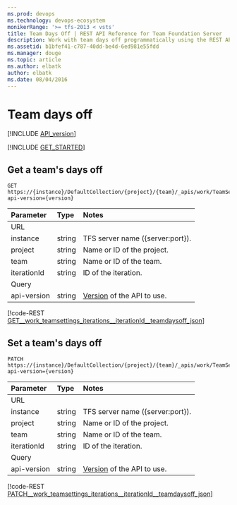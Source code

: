 ```yaml
---
ms.prod: devops
ms.technology: devops-ecosystem
monikerRange: '>= tfs-2013 < vsts'
title: Team Days Off | REST API Reference for Team Foundation Server
description: Work with team days off programmatically using the REST APIs for Team Foundation Server.
ms.assetid: b1bfef41-c787-40dd-be4d-6ed981e55fdd
ms.manager: douge
ms.topic: article
ms.author: elbatk
author: elbatk
ms.date: 08/04/2016
---
```


# Team days off
[!INCLUDE [API_version](../_data/version2-preview1.md)]

[!INCLUDE [GET_STARTED](../_data/get-started.md)]

## Get a team's days off
<a id="GetTeamDaysOff"></a>

```no-highlight
GET https://{instance}/DefaultCollection/{project}/{team}/_apis/work/TeamSettings/Iterations/{iterationId}/TeamDaysOff?api-version={version}
```

| Parameter  | Type     | Notes
|:-----------|:---------|:-----------------------------------------------------
| URL
| instance   | string   | TFS server name ({server:port}).
| project    | string   | Name or ID of the project.
| team       | string   | Name or ID of the team. 
| iterationId  | string   | ID of the iteration.
| Query
| api-version| string   | [Version](../../concepts/rest-api-versioning.md) of the API to use.

[!code-REST [GET__work_teamsettings_iterations__iterationId__teamdaysoff_json](./_data/teamDaysOff/GET__work_teamsettings_iterations__iterationId__teamdaysoff.json)]

## Set a team's days off
<a id="SetTeamDaysOff"></a>

```no-highlight
PATCH https://{instance}/DefaultCollection/{project}/{team}/_apis/work/TeamSettings/Iterations/{iterationId}/TeamDaysOff?api-version={version}
```

| Parameter  | Type     | Notes
|:-----------|:---------|:-----------------------------------------------------
| URL
| instance   | string   | TFS server name ({server:port}).
| project    | string   | Name or ID of the project.
| team       | string   | Name or ID of the team. 
| iterationId  | string   | ID of the iteration.
| Query
| api-version| string   | [Version](../../concepts/rest-api-versioning.md) of the API to use.


[!code-REST [PATCH__work_teamsettings_iterations__iterationId__teamdaysoff_json](./_data/teamDaysOff/PATCH__work_teamsettings_iterations__iterationId__teamdaysoff.json)]